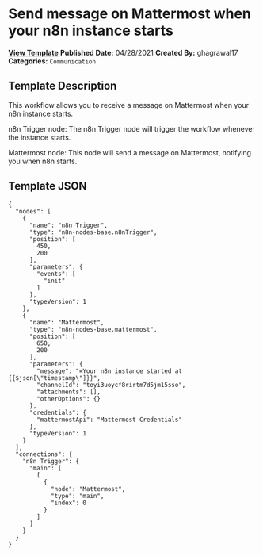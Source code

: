 # Send message on Mattermost when your n8n instance starts

**[View Template](https://n8n.io/workflows/1058-/)**  **Published Date:** 04/28/2021  **Created By:** ghagrawal17  **Categories:** `Communication`  

## Template Description

This workflow allows you to receive a message on Mattermost when your n8n instance starts.



n8n Trigger node: The n8n Trigger node will trigger the workflow whenever the instance starts.

Mattermost node: This node will send a message on Mattermost, notifying you when n8n starts.

## Template JSON

```
{
  "nodes": [
    {
      "name": "n8n Trigger",
      "type": "n8n-nodes-base.n8nTrigger",
      "position": [
        450,
        200
      ],
      "parameters": {
        "events": [
          "init"
        ]
      },
      "typeVersion": 1
    },
    {
      "name": "Mattermost",
      "type": "n8n-nodes-base.mattermost",
      "position": [
        650,
        200
      ],
      "parameters": {
        "message": "=Your n8n instance started at {{$json[\"timestamp\"]}}",
        "channelId": "toyi3uoycf8rirtm7d5jm15sso",
        "attachments": [],
        "otherOptions": {}
      },
      "credentials": {
        "mattermostApi": "Mattermost Credentials"
      },
      "typeVersion": 1
    }
  ],
  "connections": {
    "n8n Trigger": {
      "main": [
        [
          {
            "node": "Mattermost",
            "type": "main",
            "index": 0
          }
        ]
      ]
    }
  }
}
```
